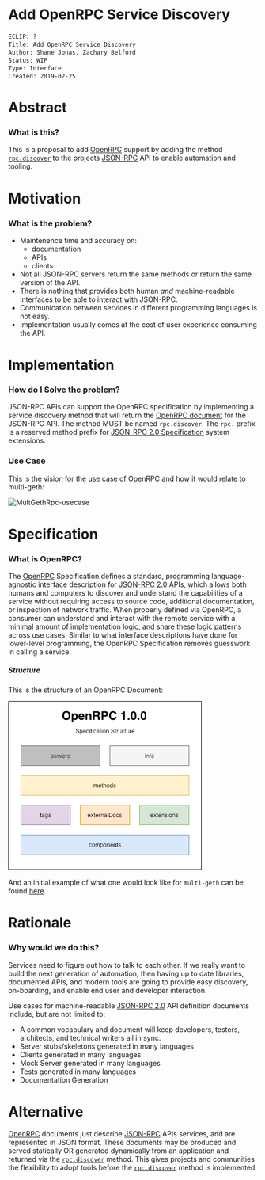 # Add OpenRPC Service Discovery

    ECLIP: ?
    Title: Add OpenRPC Service Discovery
    Author: Shane Jonas, Zachary Belford
    Status: WIP
    Type: Interface
    Created: 2019-02-25

# Abstract
### What is this?

This is a proposal to add [OpenRPC](https://github.com/open-rpc/spec) support by adding the method [`rpc.discover`](https://github.com/open-rpc/spec#service-discovery-method) to the projects [JSON-RPC](https://www.jsonrpc.org/specification) API to enable automation and tooling.

# Motivation
### What is the problem?

- Maintenence time and accuracy on:
    - documentation
    - APIs
    - clients
- Not all JSON-RPC servers return the same methods or return the same version of the API.
- There is nothing that provides both human *and* machine-readable interfaces to be able to interact with JSON-RPC. 
- Communication between services in different programming languages is not easy.
- Implementation usually comes at the cost of user experience consuming the API.

# Implementation
### How do I Solve the problem?
JSON-RPC APIs can support the OpenRPC specification by implementing a service discovery method that will return the [OpenRPC document](https://github.com/open-rpc/spec#openrpc-document) for the JSON-RPC API. The method MUST be named `rpc.discover`. The `rpc.` prefix is a reserved method prefix for [JSON-RPC 2.0 Specification](https://www.jsonrpc.org/specification) system extensions.

### Use Case
This is the vision for the use case of OpenRPC and how it would relate to multi-geth:

![MultGethRpc-usecase](https://user-images.githubusercontent.com/364566/54172981-4605f480-443d-11e9-9e29-80c580f9edae.png)

# Specification

### What is OpenRPC?
The [OpenRPC](https://github.com/open-rpc/spec) Specification defines a standard, programming language-agnostic interface description for [JSON-RPC 2.0](https://www.jsonrpc.org/specification) APIs, which allows both humans and computers to discover and understand the capabilities of a service without requiring access to source code, additional documentation, or inspection of network traffic. When properly defined via OpenRPC, a consumer can understand and interact with the remote service with a minimal amount of implementation logic, and share these logic patterns across use cases. Similar to what interface descriptions have done for lower-level programming, the OpenRPC Specification removes guesswork in calling a service.

##### Structure
This is the structure of an OpenRPC Document:

![openrpc-spec-structure](https://github.com/open-rpc/design/raw/master/diagrams/structure/OpenRPC_structure.png)

And an initial example of what one would look like for `multi-geth` can be found [here](https://github.com/etclabscore/multi-geth/blob/0718d25e92e568f486be17123e9384ce15d8b48c/openrpc.json).


# Rationale
### Why would we do this?
Services need to figure out how to talk to each other. If we really want to build the next generation of automation, then having up to date libraries, documented APIs, and modern tools are going to provide easy discovery, on-boarding, and enable end user and developer interaction.

Use cases for machine-readable [JSON-RPC 2.0](https://www.jsonrpc.org/specification) API definition documents include, but are not limited to:

- A common vocabulary and document will keep developers, testers, architects, and technical writers all in sync.
- Server stubs/skeletons generated in many languages
- Clients generated in many languages 
- Mock Server generated in many languages 
- Tests generated in many languages
- Documentation Generation


# Alternative
[OpenRPC](https://github.com/open-rpc/spec) documents just describe [JSON-RPC](https://www.jsonrpc.org/specification) APIs services, and are represented in JSON format. These documents may be produced and served statically OR generated dynamically from an application and returned via the [`rpc.discover`](https://github.com/open-rpc/spec#service-discovery-method) method. This gives projects and communities the flexibility to adopt tools before the [`rpc.discover`](https://github.com/open-rpc/spec#service-discovery-method) method is implemented.
